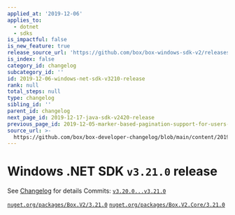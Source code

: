 ```yaml
---
applied_at: '2019-12-06'
applies_to:
  - dotnet
  - sdks
is_impactful: false
is_new_feature: true
release_source_url: 'https://github.com/box/box-windows-sdk-v2/releases/tag/v3.21.0'
is_index: false
category_id: changelog
subcategory_id: ''
id: 2019-12-06-windows-net-sdk-v3210-release
rank: null
total_steps: null
type: changelog
sibling_id: ''
parent_id: changelog
next_page_id: 2019-12-17-java-sdk-v2420-release
previous_page_id: 2019-12-05-marker-based-pagination-support-for-users-api
source_url: >-
  https://github.com/box/box-developer-changelog/blob/main/content/2019/12-06-windows-net-sdk-v3210-release.md
---
```

# Windows .NET SDK `v3.21.0` release

See [Changelog](https://github.com/box/box-windows-sdk-v2/blob/master/CHANGELOG.md#3210) for details
Commits: [`v3.20.0...v3.21.0`](https://github.com/box/box-windows-sdk-v2/compare/`v3.20.0...v3.21.0`)

[`nuget.org/packages/Box.V2/3.21.0`](https://www.nuget.org/packages/Box.V2/3.21.0)
[`nuget.org/packages/Box.V2.Core/3.21.0`](https://www.nuget.org/packages/Box.V2.Core/3.21.0)